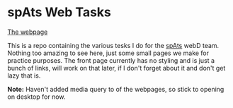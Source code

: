 # spAts Web Tasks

[The webpage](https://aeroscythe.github.io/spAts-Web-Tasks/)

This is a repo containing the various tesks I do for the [spAts](https://www.facebook.com/spAts.iitkgp/) webD team. Nothing too amazing to see here, just some small pages we make for practice purposes. The front page currently has no styling and is just a bunch of links, will work on that later, if I don't forget about it and don't get lazy that is.

**Note:** Haven't added media query to of the webpages, so stick to opening on desktop for now.
